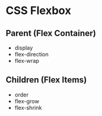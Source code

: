 # CSS Flexbox

## Parent (Flex Container)

- display
- flex-direction
- flex-wrap

## Children (Flex Items)

- order
- flex-grow
- flex-shrink